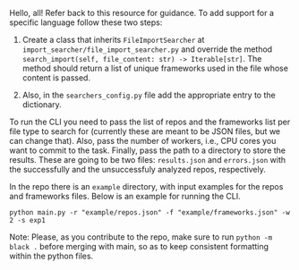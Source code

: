 Hello, all! Refer back to this resource for guidance. To add support for a specific language follow these two steps:

1. Create a class that inherits `FileImportSearcher` at `import_searcher/file_import_searcher.py` and override the method `search_import(self, file_content: str) -> Iterable[str]`. The method should return a list of unique frameworks used in the file whose content is passed.

2. Also, in the `searchers_config.py` file add the appropriate entry to the dictionary.

To run the CLI you need to pass the list of repos and the frameworks list per file type to search for (currently these are meant to be JSON files, but we can change that). Also, pass the number of workers, i.e., CPU cores you want to commit to the task. Finally, pass the path to a directory to store the results. These are going to be two files: `results.json` and `errors.json` with the successfully and the unsuccessfuly analyzed repos, respectively.

In the repo there is an `example` directory, with input examples for the repos and frameworks files. Below is an example for running the CLI.

`python main.py -r "example/repos.json" -f "example/frameworks.json" -w 2 -s exp1`

Note: Please, as you contribute to the repo, make sure to run `python -m black .` before merging with main, so as to keep consistent formatting within the python files.